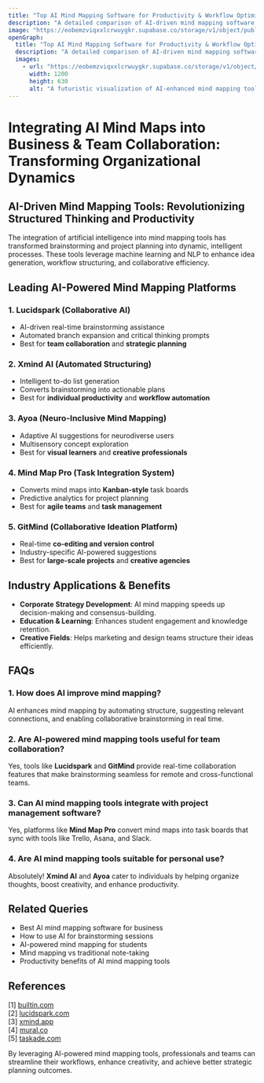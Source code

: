 ```yaml
---
title: "Top AI Mind Mapping Software for Productivity & Workflow Optimization"
description: "A detailed comparison of AI-driven mind mapping software that improves organization, workflow management, and strategic planning. Explore their features, benefits, and real-world applications."
image: "https://eobemzviqxxlcrwuygkr.supabase.co/storage/v1/object/public/yt2insight//top-ai-mind-mapping-software-productivity.png" 
openGraph:
  title: "Top AI Mind Mapping Software for Productivity & Workflow Optimization"
  description: "A detailed comparison of AI-driven mind mapping software that improves organization, workflow management, and strategic planning.."
  images:
    - url: "https://eobemzviqxxlcrwuygkr.supabase.co/storage/v1/object/public/yt2insight//top-ai-mind-mapping-software-productivity.png" 
      width: 1200
      height: 630
      alt: "A futuristic visualization of AI-enhanced mind mapping tools optimizing workflow and creativity."
---
```


# Integrating AI Mind Maps into Business & Team Collaboration: Transforming Organizational Dynamics

## AI-Driven Mind Mapping Tools: Revolutionizing Structured Thinking and Productivity

The integration of artificial intelligence into mind mapping tools has transformed brainstorming and project planning into dynamic, intelligent processes. These tools leverage machine learning and NLP to enhance idea generation, workflow structuring, and collaborative efficiency.

## Leading AI-Powered Mind Mapping Platforms

### 1. **Lucidspark** (Collaborative AI)
- AI-driven real-time brainstorming assistance
- Automated branch expansion and critical thinking prompts
- Best for **team collaboration** and **strategic planning**

### 2. **Xmind AI** (Automated Structuring)
- Intelligent to-do list generation
- Converts brainstorming into actionable plans
- Best for **individual productivity** and **workflow automation**

### 3. **Ayoa** (Neuro-Inclusive Mind Mapping)
- Adaptive AI suggestions for neurodiverse users
- Multisensory concept exploration
- Best for **visual learners** and **creative professionals**

### 4. **Mind Map Pro** (Task Integration System)
- Converts mind maps into **Kanban-style** task boards
- Predictive analytics for project planning
- Best for **agile teams** and **task management**

### 5. **GitMind** (Collaborative Ideation Platform)
- Real-time **co-editing and version control**
- Industry-specific AI-powered suggestions
- Best for **large-scale projects** and **creative agencies**

## Industry Applications & Benefits

- **Corporate Strategy Development**: AI mind mapping speeds up decision-making and consensus-building.
- **Education & Learning**: Enhances student engagement and knowledge retention.
- **Creative Fields**: Helps marketing and design teams structure their ideas efficiently.

## FAQs

### 1. How does AI improve mind mapping?
AI enhances mind mapping by automating structure, suggesting relevant connections, and enabling collaborative brainstorming in real time.

### 2. Are AI-powered mind mapping tools useful for team collaboration?
Yes, tools like **Lucidspark** and **GitMind** provide real-time collaboration features that make brainstorming seamless for remote and cross-functional teams.

### 3. Can AI mind mapping tools integrate with project management software?
Yes, platforms like **Mind Map Pro** convert mind maps into task boards that sync with tools like Trello, Asana, and Slack.

### 4. Are AI mind mapping tools suitable for personal use?
Absolutely! **Xmind AI** and **Ayoa** cater to individuals by helping organize thoughts, boost creativity, and enhance productivity.

## Related Queries
- Best AI mind mapping software for business
- How to use AI for brainstorming sessions
- AI-powered mind mapping for students
- Mind mapping vs traditional note-taking
- Productivity benefits of AI mind mapping tools

## References
[1] [builtin.com](https://builtin.com/articles/mind-mapping-software-tools)  
[2] [lucidspark.com](https://lucidspark.com/blog/ai-for-mind-mapping)  
[3] [xmind.app](https://xmind.app/blog/top-5-mind-mapping-makers/)  
[4] [mural.co](https://www.mural.co/blog/best-mind-mapping-tools)  
[5] [taskade.com](https://www.taskade.com/blog/ai-mind-mapping/)  

By leveraging AI-powered mind mapping tools, professionals and teams can streamline their workflows, enhance creativity, and achieve better strategic planning outcomes.

